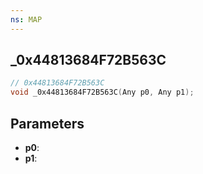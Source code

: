 ```yaml
---
ns: MAP
---
```

## _0x44813684F72B563C

```c
// 0x44813684F72B563C
void _0x44813684F72B563C(Any p0, Any p1);
```

## Parameters
* **p0**:
* **p1**:
